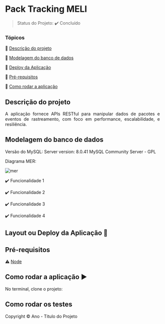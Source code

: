 <h1>Pack Tracking MELI</h1> 

> Status do Projeto: :heavy_check_mark: Concluído

### Tópicos 

:small_blue_diamond: [Descrição do projeto](#descrição-do-projeto)

:small_blue_diamond: [Modelagem do banco de dados](#modelagem-do-banco-de-dados)

:small_blue_diamond: [Deploy da Aplicação](#deploy-da-aplicação-dash)

:small_blue_diamond: [Pré-requisitos](#pré-requisitos)

:small_blue_diamond: [Como rodar a aplicação](#como-rodar-a-aplicação-arrow_forward)

## Descrição do projeto 

<p align="justify">
   A aplicação fornece APIs RESTful para manipular dados de pacotes e eventos de rastreamento, com foco em performance, escalabilidade, e resiliência.
</p>

## Modelagem do banco de dados

<p align="justify">
   Versão do MySQL: Server version: 8.0.41 MySQL Community Server - GPL

   Diagrama MER:
</p>

![mer](images/exemplo.png)

:heavy_check_mark: Funcionalidade 1  

:heavy_check_mark: Funcionalidade 2  

:heavy_check_mark: Funcionalidade 3  

:heavy_check_mark: Funcionalidade 4  

## Layout ou Deploy da Aplicação :dash:


## Pré-requisitos

:warning: [Node](https://nodejs.org/en/download/)

## Como rodar a aplicação :arrow_forward:

No terminal, clone o projeto: 


## Como rodar os testes



Copyright :copyright: Ano - Titulo do Projeto
